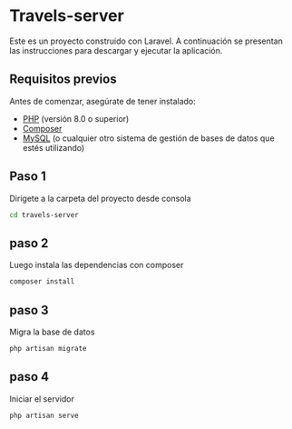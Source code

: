 # Travels-server

Este es un proyecto construido con Laravel. A continuación se presentan las instrucciones para descargar y ejecutar la aplicación.

## Requisitos previos

Antes de comenzar, asegúrate de tener instalado:

- [PHP](https://www.php.net/) (versión 8.0 o superior)
- [Composer](https://getcomposer.org/)
- [MySQL](https://www.mysql.com/) (o cualquier otro sistema de gestión de bases de datos que estés utilizando)

## Paso 1
Dirigete a la carpeta del proyecto desde consola
```bash
cd travels-server
```
## paso 2
Luego instala las dependencias con composer
```bash
composer install
```
## paso 3
Migra la base de datos
```bash
php artisan migrate
```
## paso 4
Iniciar el servidor
```bash
php artisan serve
```
